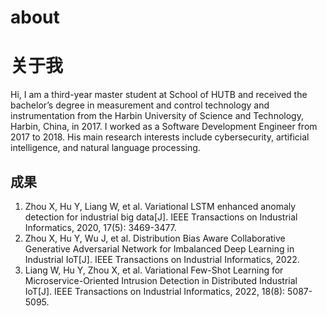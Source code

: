 # about


# 关于我
Hi, I am a third-year master student at School of HUTB and received the bachelor’s degree in measurement and control technology and instrumentation from the Harbin University of Science and Technology, Harbin, China, in 2017. I worked as a Software Development Engineer from 2017 to 2018. His main research interests include cybersecurity, artificial intelligence, and natural language processing.

## 成果
1. Zhou X, Hu Y, Liang W, et al. Variational LSTM enhanced anomaly detection for industrial big data[J]. IEEE Transactions on Industrial Informatics, 2020, 17(5): 3469-3477.
2. Zhou X, Hu Y, Wu J, et al. Distribution Bias Aware Collaborative Generative Adversarial Network for Imbalanced Deep Learning in Industrial IoT[J]. IEEE Transactions on Industrial Informatics, 2022.
3. Liang W, Hu Y,  Zhou X, et al. Variational Few-Shot Learning for Microservice-Oriented Intrusion Detection in Distributed Industrial IoT[J]. IEEE Transactions on Industrial Informatics, 2022, 18(8): 5087-5095.



